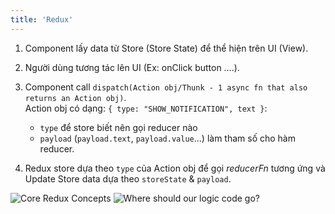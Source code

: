 ```yaml
---
title: 'Redux'
---
```


1. Component lấy data từ Store (Store State) để thể hiện trên UI (View).
2. Người dùng tương tác lên UI (Ex: onClick button ….).
3. Component call `dispatch(Action obj/Thunk - 1 async fn that also returns an Action obj)`.  
   Action obj có dạng: `{ type: "SHOW_NOTIFICATION", text }`:

   - `type` để store biết nên gọi reducer nào
   - `payload` (`payload.text`, `payload.value`...) làm tham số cho hàm reducer.

4. Redux store dựa theo `type` của Action obj để gọi _reducerFn_ tương ứng và Update Store data dựa theo `storeState` & `payload`.

![Core Redux Concepts](https://i.imgur.com/UFZ1opQ.png)
![Where should our logic code go?](https://i.imgur.com/Wtx9WvJ.png)
